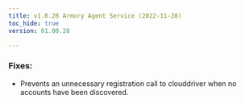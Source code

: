 ```yaml
---
title: v1.0.28 Armory Agent Service (2022-11-28)
toc_hide: true
version: 01.00.28

---
```


### Fixes:
- Prevents an unnecessary registration call to clouddriver when no accounts have been discovered.
